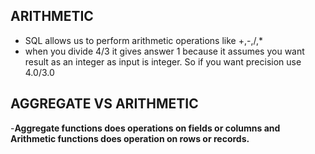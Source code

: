 ## ARITHMETIC

- SQL allows us to perform arithmetic operations like +,-,/,\*
- when you divide 4/3 it gives answer 1 because it assumes you want result as an integer as input is integer. So if you want precision use 4.0/3.0

## AGGREGATE VS ARITHMETIC

-**Aggregate functions does operations on fields or columns and Arithmetic functions does operation on rows or records.**
